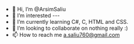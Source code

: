 - 👋 Hi, I’m @ArsimSaliu
- 👀 I’m interested ---
- 🌱 I’m currently learning C#, C, HTML and CSS.
- 💞️ I’m looking to collaborate on nothing really :)
- 📫 How to reach me a.saliu760@gmail.com

